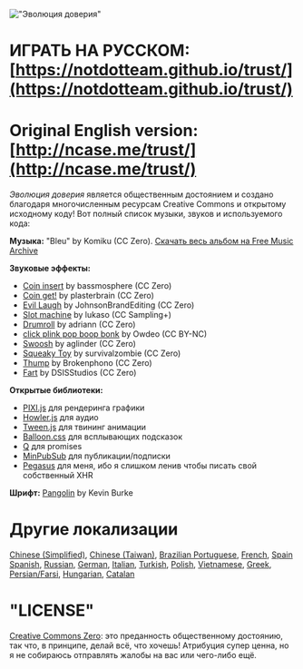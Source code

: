 !["Эволюция доверия"](https://i.imgur.com/kde760y.png)

# ИГРАТЬ НА РУССКОМ: [https://notdotteam.github.io/trust/](https://notdotteam.github.io/trust/)
# Original English version: [http://ncase.me/trust/](http://ncase.me/trust/)

*Эволюция доверия* является общественным достоянием и создано благодаря многочисленным ресурсам Creative Commons и открытому исходному коду! Вот полный список музыки, звуков и используемого кода:

**Музыка:** "Bleu" by Komiku (CC Zero). [Скачать весь альбом на Free Music Archive](http://freemusicarchive.org/music/Komiku/Its_time_for_adventure_/)

**Звуковые эффекты:**

* [Coin insert](https://freesound.org/people/bassmosphere/sounds/384700/) by bassmosphere (CC Zero)
* [Coin get!](https://freesound.org/people/plasterbrain/sounds/242857/) by plasterbrain (CC Zero)
* [Evil Laugh](https://freesound.org/people/JohnsonBrandEditing/sounds/173933/) by JohnsonBrandEditing (CC Zero)
* [Slot machine](https://freesound.org/people/lukaso/sounds/69689/) by lukaso (CC Sampling+)
* [Drumroll](https://freesound.org/people/adriann/sounds/191718/) by adriann (CC Zero)
* [click plink pop boop bonk](https://freesound.org/people/Owdeo/sounds/116653/) by Owdeo (CC BY-NC)
* [Swoosh](https://freesound.org/people/aglinder/sounds/264468/) by aglinder (CC Zero)
* [Squeaky Toy](https://freesound.org/people/survivalzombie/sounds/240015/) by survivalzombie (CC Zero)
* [Thump](https://freesound.org/people/Brokenphono/sounds/344149/) by Brokenphono (CC Zero)
* [Fart](https://freesound.org/people/DSISStudios/sounds/241000/) by DSISStudios (CC Zero)

**Открытые библиотеки:**

* [PIXI.js](http://www.pixijs.com/) для рендеринга графики
* [Howler.js](https://howlerjs.com/) для аудио
* [Tween.js](http://www.createjs.com/tweenjs) для твининг анимации
* [Balloon.css](https://kazzkiq.github.io/balloon.css/) для всплывающих подсказок
* [Q](https://github.com/kriskowal/q/) для promises
* [MinPubSub](https://github.com/daniellmb/MinPubSub) для публикации/подписки
* [Pegasus](https://github.com/typicode/pegasus) для меня, ибо я слишком ленив чтобы писать свой собственный XHR

**Шрифт:** [Pangolin](https://fonts.google.com/specimen/Pangolin) by Kevin Burke

# Другие локализации

[Chinese (Simplified)](https://sekai.co/trust/),
[Chinese (Taiwan)](https://audreyt.github.io/trust-zh-TW/),
[Brazilian Portuguese](https://brunolemos.github.io/trust/),
[French](https://ayowel.github.io/trust/),
[Spain Spanish](https://ccamara.github.io/trust/),
[Russian](https://notdotteam.github.io/trust/),
[German](https://jkoelling.github.io/trust/),
[Italian](https://lvdt.github.io/trust/),
[Turkish](https://osaatcioglu.github.io/trust),
[Polish](https://sin.github.io/trust/),
[Vietnamese](https://nghiatt90.github.io/trust-vn/),
[Greek](https://lightspot21.github.io/trust/),
[Persian/Farsi](https://hamed.github.io/trust/),
[Hungarian](http://ncase.me/trust-hu/),
[Catalan](https://fbricart.github.io/trust/)

# "LICENSE"

[Creative Commons Zero](https://github.com/ncase/trust/blob/gh-pages/LICENSE): 
это преданность общественному достоянию, так что, в принципе, делай всё, что хочешь! Атрибуция супер ценна, но я не собираюсь отправлять жалобы на вас или чего-либо ещё.
